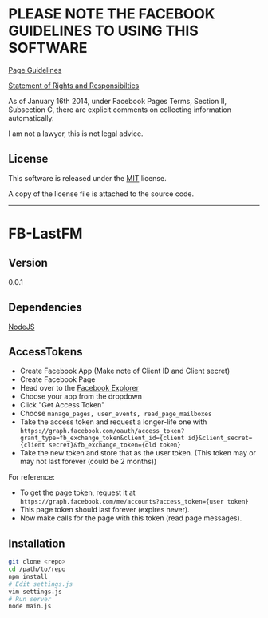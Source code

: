 PLEASE NOTE THE FACEBOOK GUIDELINES TO USING THIS SOFTWARE
===========================================================
[Page Guidelines](https://www.facebook.com/page_guidelines.php)

[Statement of Rights and Responsibilties](https://www.facebook.com/legal/terms)

As of January 16th 2014, under Facebook Pages Terms, Section II, Subsection C, there are explicit comments on collecting information automatically.

I am not a lawyer, this is not legal advice.

License
-------
This software is released under the [MIT](www.tldrlegal.com/license/mit-license) license.

A copy of the license file is attached to the source code.

-----------------------------------------------------------------------------------------

FB-LastFM
=========

Version
-------
0.0.1

Dependencies
------------
[NodeJS](http://nodejs.org)

AccessTokens
-----------
* Create Facebook App (Make note of Client ID and Client secret)
* Create Facebook Page
* Head over to the [Facebook Explorer](https://developers.facebook.com/tools/explorer/)
* Choose your app from the dropdown
* Click "Get Access Token"
* Choose ```manage_pages, user_events, read_page_mailboxes```
* Take the access token and request a longer-life one with ```https://graph.facebook.com/oauth/access_token?grant_type=fb_exchange_token&client_id={client id}&client_secret={client secret}&fb_exchange_token={old token}```
* Take the new token and store that as the user token. (This token may or may not last forever (could be 2 months))

For reference:

* To get the page token, request it at ```https://graph.facebook.com/me/accounts?access_token={user token}```
* This page token should last forever (expires never).
* Now make calls for the page with this token (read page messages).

Installation
------------

```bash
git clone <repo>
cd /path/to/repo
npm install
# Edit settings.js
vim settings.js
# Run server
node main.js
```